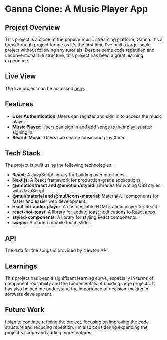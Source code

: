 # Ganna Clone: A Music Player App

## Project Overview

This project is a clone of the popular music streaming platform, Ganna. It's a breakthrough project for me as it's the first time I've built a large-scale project without following any tutorials. Despite some code repetition and unconventional file structure, this project has been a great learning experience.

## Live View

The live project can be accessed [here](https://gaana-music-clone-react-project-1-3hpc6rzbf3oy-a8o5.vercel.app).



## Features

- **User Authentication**: Users can register and sign in to access the music player.
- **Music Player**: Users can sign in and add songs to their playlist after signing in.
- **Search Music**: Users can search music and play them. 


## Tech Stack

The project is built using the following technologies:

- **React**: A JavaScript library for building user interfaces.
- **Next.js**: A React framework for production-grade applications.
- **@emotion/react and @emotion/styled**: Libraries for writing CSS styles with JavaScript.
- **@mui/material and @mui/icons-material**: Material-UI components for faster and easier web development.
- **react-h5-audio-player**: A customizable HTML5 audio player for React.
- **react-hot-toast**: A library for adding toast notifications to React apps.
- **styled-components**: A library for styling React components.
- **swiper**: A modern mobile touch slider.

## API

The data for the songs is provided by Newton API.

## Learnings

This project has been a significant learning curve, especially in terms of component reusability and the fundamentals of building large projects. It has also helped me understand the importance of decision-making in software development.

## Future Work

I plan to continue refining the project, focusing on improving the code structure and reducing repetition. I'm also considering expanding the project's scope and adding more features.
